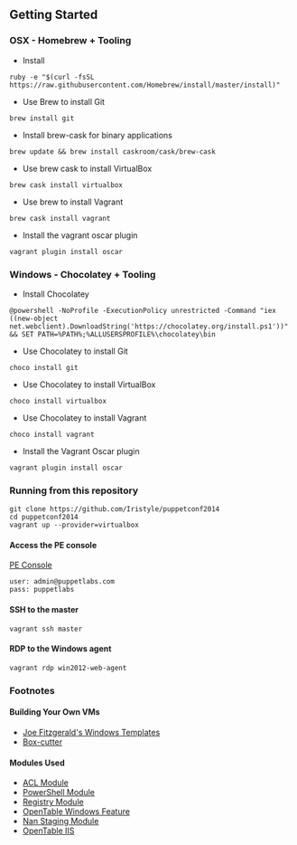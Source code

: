 ## Getting Started

### OSX - Homebrew + Tooling

- Install

```
ruby -e "$(curl -fsSL https://raw.githubusercontent.com/Homebrew/install/master/install)"
```

- Use Brew to install Git

```
brew install git
```

- Install brew-cask for binary applications

```
brew update && brew install caskroom/cask/brew-cask
```

- Use brew cask to install VirtualBox

```
brew cask install virtualbox
```

- Use brew to install Vagrant

```
brew cask install vagrant
```

- Install the vagrant oscar plugin

```
vagrant plugin install oscar
```


### Windows - Chocolatey + Tooling

- Install Chocolatey

```
@powershell -NoProfile -ExecutionPolicy unrestricted -Command "iex ((new-object net.webclient).DownloadString('https://chocolatey.org/install.ps1'))" && SET PATH=%PATH%;%ALLUSERSPROFILE%\chocolatey\bin
```

- Use Chocolatey to install Git

```
choco install git
```

- Use Chocolatey to install VirtualBox

```
choco install virtualbox
```

- Use Chocolatey to install Vagrant

```
choco install vagrant
```

- Install the Vagrant Oscar plugin

```
vagrant plugin install oscar
```

### Running from this repository

```
git clone https://github.com/Iristyle/puppetconf2014
cd puppetconf2014
vagrant up --provider=virtualbox
```

#### Access the PE console

[PE Console](https://localhost:4443)

```
user: admin@puppetlabs.com
pass: puppetlabs
```

#### SSH to the master

```
vagrant ssh master
```

#### RDP to the Windows agent

```
vagrant rdp win2012-web-agent
```

### Footnotes

#### Building Your Own VMs

* [Joe Fitzgerald's Windows Templates](https://github.com/joefitzgerald/packer-windows)
* [Box-cutter](https://github.com/box-cutter/windows-vm)

#### Modules Used

* [ACL Module](https://forge.puppetlabs.com/puppetlabs/acl)
* [PowerShell Module](https://forge.puppetlabs.com/puppetlabs/powershell)
* [Registry Module](https://forge.puppetlabs.com/puppetlabs/registry)
* [OpenTable Windows Feature](https://forge.puppetlabs.com/opentable/windowsfeature)
* [Nan Staging Module](https://forge.puppetlabs.com/nanliu/staging)
* [OpenTable IIS](https://forge.puppetlabs.com/opentable/iis)
